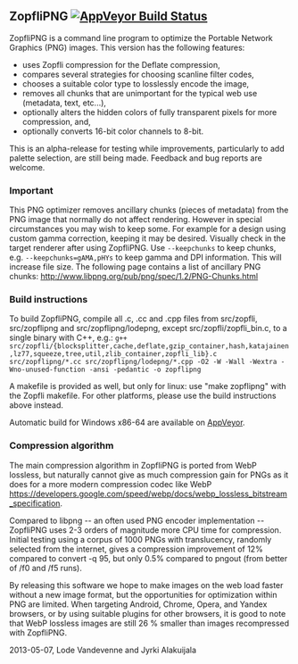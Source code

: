 ## ZopfliPNG [![AppVeyor Build Status](https://ci.appveyor.com/api/projects/status/github/google/zopfli?branch=master&svg=true)](https://ci.appveyor.com/project/google/zopfli)
ZopfliPNG is a command line program to optimize the Portable Network Graphics
(PNG) images. This version has the following features:
- uses Zopfli compression for the Deflate compression,
- compares several strategies for choosing scanline filter codes,
- chooses a suitable color type to losslessly encode the image,
- removes all chunks that are unimportant for the typical web use (metadata,
  text, etc...),
- optionally alters the hidden colors of fully transparent pixels for more
  compression, and,
- optionally converts 16-bit color channels to 8-bit.

This is an alpha-release for testing while improvements, particularly to add
palette selection, are still being made. Feedback and bug reports are welcome.

### Important ###

This PNG optimizer removes ancillary chunks (pieces of metadata) from the
PNG image that normally do not affect rendering. However in special
circumstances you may wish to keep some. For example for a design using
custom gamma correction, keeping it may be desired. Visually check in the
target renderer after using ZopfliPNG. Use `--keepchunks` to keep chunks, e.g.
`--keepchunks=gAMA,pHYs` to keep gamma and DPI information. This will increase
file size. The following page contains a list of ancillary PNG chunks:
http://www.libpng.org/pub/png/spec/1.2/PNG-Chunks.html

### Build instructions ###

To build ZopfliPNG, compile all .c, .cc and .cpp files from src/zopfli,
src/zopflipng and src/zopflipng/lodepng, except src/zopfli/zopfli_bin.c, to a
single binary with C++, e.g.:
`g++ src/zopfli/{blocksplitter,cache,deflate,gzip_container,hash,katajainen,lz77,squeeze,tree,util,zlib_container,zopfli_lib}.c src/zopflipng/*.cc src/zopflipng/lodepng/*.cpp -O2 -W -Wall -Wextra -Wno-unused-function -ansi -pedantic -o zopflipng`

A makefile is provided as well, but only for linux: use "make zopflipng" with
the Zopfli makefile. For other platforms, please use the build instructions
above instead.

Automatic build for Windows x86-64 are available on [AppVeyor](https://ci.appveyor.com/project/google/zopfli).

### Compression algorithm ###

The main compression algorithm in ZopfliPNG is ported from WebP lossless, but
naturally cannot give as much compression gain for PNGs as it does for a more
modern compression codec like WebP
https://developers.google.com/speed/webp/docs/webp_lossless_bitstream_specification.

Compared to libpng -- an often used PNG encoder implementation -- ZopfliPNG uses
2-3 orders of magnitude more CPU time for compression. Initial testing using a
corpus of 1000 PNGs with translucency, randomly selected from the internet,
gives a compression improvement of 12% compared to convert -q 95, but only 0.5%
compared to pngout (from better of /f0 and /f5 runs).

By releasing this software we hope to make images on the web load faster without
a new image format, but the opportunities for optimization within PNG are
limited. When targeting Android, Chrome, Opera, and Yandex browsers, or by using
suitable plugins for other browsers, it is good to note that WebP lossless
images are still 26 % smaller than images recompressed with ZopfliPNG.

2013-05-07, Lode Vandevenne and Jyrki Alakuijala
